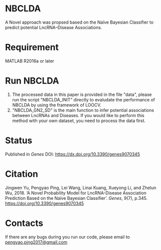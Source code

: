 # NBCLDA
A Novel approach was propsed based on the Naïve Bayesian Classifier to predict potential LncRNA–Disease Associations. 

# Requirement
MATLAB R2016a or later

# Run NBCLDA
1. The processed data in this paper is provided in the file "data", please run the script "NBCLDA_INIT" directly to evaludate the performance of NBCLDA by using the framework of LOOCV.
2. "NBCLDA_GN2_SD" is the main function to infer potential associations between LncRNAs and Diseases. If you would like to perform this method with your own dataset, you need to process the data first.

# Status
Published in *Genes* DOI: https://dx.doi.org/10.3390/genes9070345

# Citation
Jingwen Yu, Pengyao Ping, Lei Wang, Linai Kuang, Xueyong Li, and Zhelun Wu, 2018. ‘A Novel Probability Model for LncRNA-Disease Association Prediction Based on the Naïve Bayesian Classifier’. *Genes*, 9(7), p.345. https://doi.org/10.3390/genes9070345

# Contacts
If there are any bugs during you run our code, please email to pengyao.ping2017@gmail.com
